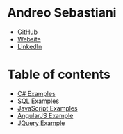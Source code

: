 Andreo Sebastiani
=============

- [GitHub][]
- [Website][homepage]
- [LinkedIn][linkedin]

Table of contents
=======

- [C# Examples](https://github.com/andreosebastiani/Portfolio/tree/master/C%23)
- [SQL Examples](https://github.com/andreosebastiani/Portfolio/tree/master/SQL)
- [JavaScript Examples](https://github.com/andreosebastiani/Portfolio/tree/master/JavaScript)
- [AngularJS Example](https://github.com/andreosebastiani/Portfolio/tree/master/AngularJS)
- [JQuery Example](https://github.com/andreosebastiani/Portfolio/tree/master/JQuery)

[GitHub]:http://github.com/andreosebastiani
[homepage]:http://www.andreosebastiani.com
[linkedin]:https://www.linkedin.com/nhome/?trk=
